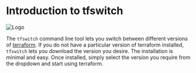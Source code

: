 # Introduction to tfswitch

![Logo](static/logo.png)


The `tfswitch` command line tool lets you switch between different versions of <a href="https://www.terraform.io/" target="_blank">terraform</a>.
If you do not have a particular version of terraform installed, `tfswitch` lets you download the version you desire.
The installation is minimal and easy. 
Once installed, simply select the version you require from the dropdown and start using terraform. 

